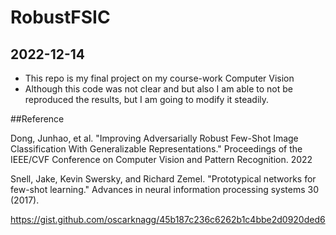 # RobustFSIC

## 2022-12-14
- This repo is my final project on my course-work Computer Vision
- Although this code was not clear and but also I am able to not be reproduced the results, but I am going to modify it steadily.



##Reference

Dong, Junhao, et al. "Improving Adversarially Robust Few-Shot Image Classification With Generalizable Representations." Proceedings of the IEEE/CVF Conference on Computer Vision and Pattern Recognition. 2022

Snell, Jake, Kevin Swersky, and Richard Zemel. "Prototypical networks for few-shot learning." Advances in neural information processing systems 30 (2017).

https://gist.github.com/oscarknagg/45b187c236c6262b1c4bbe2d0920ded6
